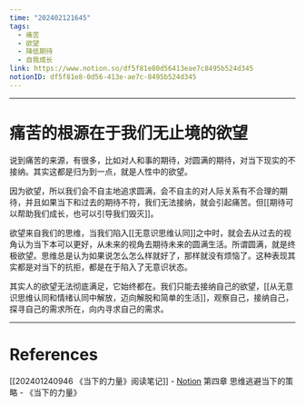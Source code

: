 ```yaml
---
time: "202402121645"
tags:
  - 痛苦
  - 欲望
  - 降低期待
  - 自我成长
link: https://www.notion.so/df5f81e80d56413eae7c8495b524d345
notionID: df5f81e8-0d56-413e-ae7c-8495b524d345
---
```


--- 
# 痛苦的根源在于我们无止境的欲望

说到痛苦的来源，有很多，比如对人和事的期待，对圆满的期待，对当下现实的不接纳。其实这都是归为到一点，就是人性中的欲望。

因为欲望，所以我们会不自主地追求圆满，会不自主的对人际关系有不合理的期待，并且如果当下和过去的期待不符，我们无法接纳，就会引起痛苦。但[[期待可以帮助我们成长，也可以引导我们毁灭]]。

欲望来自我们的思维，当我们陷入[[无意识思维认同]]之中时，就会去从过去的视角认为当下本可以更好，从未来的视角去期待未来的圆满生活。所谓圆满，就是终极欲望。思维总是认为如果说怎么怎么样就好了，那样就没有烦恼了。这种表现其实都是对当下的抗拒，都是在于陷入了无意识状态。

其实人的欲望无法彻底满足，它始终都在。我们只能去接纳自己的欲望，[[从无意识思维认同和情绪认同中解放，迈向解脱和简单的生活]]，观察自己，接纳自己，探寻自己的需求所在，向内寻求自己的需求。

---
# References

[[202401240946 《当下的力量》阅读笔记]] - [Notion](https://www.notion.so/202401240946-b9b8920e8c0a403b8a4a38139825a7df?pvs=4)
第四章 思维逃避当下的策略 - 《当下的力量》